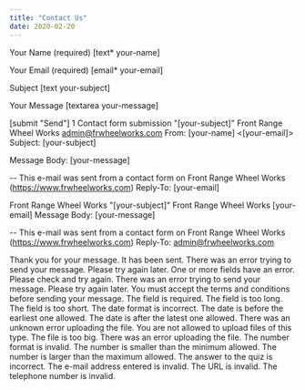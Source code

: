 ```yaml
---
title: "Contact Us"
date: 2020-02-20
---
```


Your Name (required) \[text\* your-name\]

Your Email (required) \[email\* your-email\]

Subject \[text your-subject\]

Your Message \[textarea your-message\]

\[submit "Send"\] 1 Contact form submission "\[your-subject\]" Front Range Wheel Works admin@frwheelworks.com From: \[your-name\] <\[your-email\]> Subject: \[your-subject\]

Message Body: \[your-message\]

\-- This e-mail was sent from a contact form on Front Range Wheel Works (https://www.frwheelworks.com) Reply-To: \[your-email\]

Front Range Wheel Works "\[your-subject\]" Front Range Wheel Works \[your-email\] Message Body: \[your-message\]

\-- This e-mail was sent from a contact form on Front Range Wheel Works (https://www.frwheelworks.com) Reply-To: admin@frwheelworks.com

Thank you for your message. It has been sent. There was an error trying to send your message. Please try again later. One or more fields have an error. Please check and try again. There was an error trying to send your message. Please try again later. You must accept the terms and conditions before sending your message. The field is required. The field is too long. The field is too short. The date format is incorrect. The date is before the earliest one allowed. The date is after the latest one allowed. There was an unknown error uploading the file. You are not allowed to upload files of this type. The file is too big. There was an error uploading the file. The number format is invalid. The number is smaller than the minimum allowed. The number is larger than the maximum allowed. The answer to the quiz is incorrect. The e-mail address entered is invalid. The URL is invalid. The telephone number is invalid.
